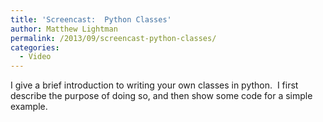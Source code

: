```yaml
---
title: 'Screencast:  Python Classes'
author: Matthew Lightman
permalink: /2013/09/screencast-python-classes/
categories:
  - Video
---
```

I give a brief introduction to writing your own classes in python.  I first describe the purpose of doing so, and then show some code for a simple example.

